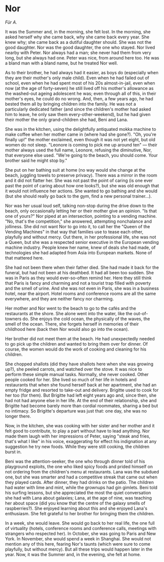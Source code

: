 # Nor

_Für A._

It was the Summer and, in the morning, she felt lost. In the morning, she asked
herself why she came back, why she came back every year. She knew why; she came
back as a dutiful daughter should. She was not the good daughter. Nor was the
good daughter, the one who stayed. Nor lived nearby with Peter. Nor always had
a man; she never had them from very long, but she always had one. Peter was
nice, from around here too. He was a bland man with a bland name, but he
treated Nor well.

As to their brother, he had always had it easier, as boys do (especially when
they are their mother's only male child). Even when he had failed out of
school, even when he had spent most of his 20s almost-in-jail, even when now
(at the age of forty-seven) he still lived off his mother's allowance as the
washed-out ageing adolescent he was; even through all of this, in their
mother's eyes, he could do no wrong. And, then, a few years ago, he had bested
them all by bringing children into the family. He was not a particularly
dedicated father (and since the children's mother had asked him to leave, he
only saw them every-other-weekend), but he had given their mother the only
grand-children she had, Beni and Lana.

She was in the kitchen, using the delightfully antiquated mokka machine to make
coffee when her mother came in (where had she gone?). "Oh, you're finally up!"
the mother exclaimed, even though it was not yet eight, but old women do not
sleep. "Leonore is coming to pick me up around ten" — their mother always
used the full name, Leonore, refusing the diminutive, Nor, that everyone else
used. "We're going to the beach, you should come. Your brother said he might
stop by."

She put on her bathing suit at home (no way would she change at the beach,
juggling towels to preserve privacy). There was a mirror in the room and it did
not flatter her. She was not past the point of caring (is one ever past the
point of caring about how one looks?), but she was old enough that it would not
influence her actions. She wanted to go bathing and she would (but she should
really go back to the gym, find a new personal trainer...).

Nor was her usual loud self, talking non-stop during the drive down to the
beach, only occasionally letting her or their mother give an opinion. "Is that
one of yours?" Nor piped at an intersection, pointing to a vending machine.
"No, that's the competition," she answered, attempting nonchalance and
jolliness. She did not want Nor to go into it, to call her the "Queen of the
Vending Machines" in that way that families use to tease each other, playfully
and without mercy. Out there, in her professional life, she was not a Queen,
but she was a respected senior executive in the European vending machine
industry. People knew her name, knew of deals she had made, of technologies she
had adapted from Asia into European markets. None of that mattered here.

She had not been there when their father died. She had made it back for the
funeral, but had not been at his deathbed. It had all been too sudden. She was
in Paris as they would ever-so-often remind her. Here they still think that
Paris is fancy and charming and not a tourist trap filled with poverty and the
smell of urine. And she was not even in Paris, she was in a business hotel,
near the airport. Hotel rooms and conference rooms are all the same everywhere,
and they are neither fancy nor charming.

Her mother and Nor went to the beach to go to the cafés and the restaurants at
the shore. She alone went into the water, like the out-of-towners do. She
enjoys the cold ocean, the physically of the waves, the smell of the ocean.
There, she forgets herself in memories of their childhood here (back then Nor
would also go into the ocean).

Her brother did not meet them at the beach. He had unexpectedly needed to go
pick up the children and wanted to bring them over for dinner. Of course, the
women would do the work of cooking and cleaning for his children.

She chopped shallots (did they have shallots here when she was growing up?),
she peeled carrots, and watched over the stove. It was nice to perform these
simple manual tasks. Normally, she never cooked. Other people cooked for her.
She lived so much of her life in hotels and restaurants that when she found
herself back at her apartment, she had an empty fridge and resorted to take-out
and delivery. Brigitte used to cook for her too (for them). But Brigitte had
left eight years ago and, since then, she had not had anyone else in her life.
At the end of their relationship, she and Brigitte had become barely more than
cordial roommates, sharing a bed but no intimacy. So Brigitte's departure was
just that: one day, she was no longer there.

Now, in the kitchen, she was cooking with her sister and her mother and it felt
good to contribute, to play a part without have to lead anything. Nor made them
laugh with her impressions of Peter, saying "steak and fries, that's what I
like" in his voice, exaggerating for effect his indignation at any suggestion
he try new foods. While they were still cooking, the children burst in.

Beni was the attention-seeker, the one who through dinner told of his
playground exploits, the one who liked spicy foods and prided himself on not
ordering from the children's menu at restaurants. Lana was the subdued one, but
she was smarter and had a competitive streak that came out when they played
cards. After dinner, they had drinks on the patio. The children had water with
lime and mint, while the grownups had gin gimlets. Beni told his surfing
lessons, but she appreciated the most the quiet conversation she had with Lana
about galaxies; Lana, at the age of nine, was teaching her about space (did you
know that the centre of the galaxy smells of raspberries?). She enjoyed
learning about this and she enjoyed Lana's enthusiasm. She felt grateful to her
brother for bringing them the children.

In a week, she would leave. She would go back to her real life, the one full of
virtuality (hotels, conference rooms and conference calls, meetings with
strangers who respected her). In October, she was going to Paris and New York.
In November, she would spend a week in Shanghai. She would not mention any of
this here, fearing Nor's taunts (which were sure to come playfully, but without
mercy). But all these trips would happen later in the year. Now, it was
the Summer and, in the evening, she felt at home.



